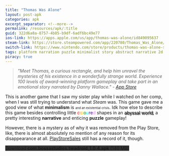 ```yaml
---
title: "Thomas Was Alone"
layout: post-apk
categories: apk
excerpt_separator: <!--more-->
permalink: /resources/apk/:title
guid: 322d6a8a-8757-4b85-b9df-6adf6bc49e77
ios-link: https://apps.apple.com/us/app/thomas-was-alone/id849095637
steam-link: https://store.steampowered.com/app/220780/Thomas_Was_Alone/
switch-link: https://www.nintendo.com/store/products/thomas-was-alone-switch/
tags: platform narration puzzle minimalist story abstract narrative 2d 
piracy: true
---
```


> _"Meet Thomas, a curious rectangle, and help him unravel the mysteries of his existence in a wonderfully strange world. Experience 100 levels of award-winning platform gameplay and take part in an emotional story narrated by Danny Wallace." - <a href="https://apps.apple.com/us/app/thomas-was-alone/id849095637" target="_blank">App Store</a>_

This is another game that I saw my sister play while I watched on her comp, when I was still trying to understand what _Steam_ was. This game gave me a good view of what **minimalism** is <span style="font-size:70%;">and an existential crisis</span>.<!--more--> Idk how else to describe this game besides controlling little 
<span style="color:red;">c</span><span style="color:orange;">o</span><span style="color:yellow;">l</span><span style="color:green;">o</span><span style="color:cyan;">u</span><span style="color:blue;">r</span><span style="color:indigo;">e</span><span style="color:violet;">d</span> shapes in an <span style="text-shadow: 2px 2px #333;">abyssal world</span>, a pretty interesting **narrative** and enticing **puzzle** gameplay!

However, there is a mystery as of why it was removed from the Play Store, like, there is almost absolutely no mention of any reason for its disappearance at all. <a href="https://www.playstoresales.com/app/thomas-was-alone/" target="_blank">PlayStoreSales</a> still has a record of it, though.

<div class="text-center">
    <a class="btn btn-dark btn-block w-100" onclick='apk("com.bossastudios.twadroid_1.0.4.apk")' style="text-decoration: none; background-color: #333;"> Download <b>com.bossastudios.twadroid_1.0.4.apk</b> (140 MB)</a>
</div>

